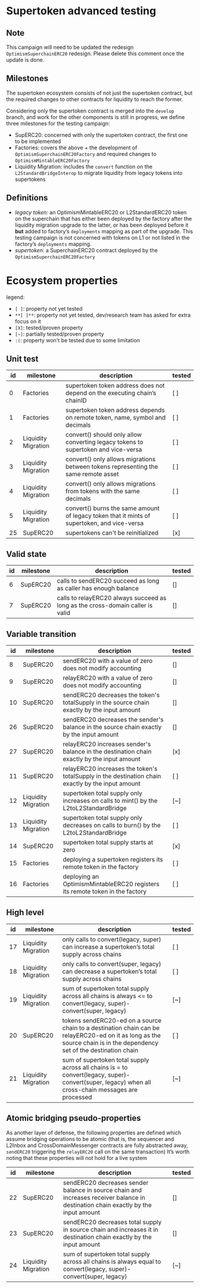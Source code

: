 # Supertoken advanced testing

## Note

This campaign will need to be updated the redesign `OptimismSuperchainERC20` redesign. Please delete this comment once the update is done.

## Milestones

The supertoken ecosystem consists of not just the supertoken contract, but the required changes to other contracts for liquidity to reach the former.

Considering only the supertoken contract is merged into the `develop` branch, and work for the other components is still in progress, we define three milestones for the testing campaign:

- SupERC20: concerned with only the supertoken contract, the first one to be implemented
- Factories: covers the above + the development of `OptimismSuperchainERC20Factory` and required changes to `OptimismMintableERC20Factory`
- Liquidity Migration: includes the `convert` function on the `L2StandardBridgeInterop` to migrate liquidity from legacy tokens into supertokens

## Definitions

- _legacy token:_ an OptimismMintableERC20 or L2StandardERC20 token on the superchain that has either been deployed by the factory after the liquidity migration upgrade to the latter, or has been deployed before it **but** added to factory’s `deployments` mapping as part of the upgrade. This testing campaign is not concerned with tokens on L1 or not listed in the factory’s `deployments` mapping.
- _supertoken:_ a SuperchainERC20 contract deployed by the `OptimismSuperchainERC20Factory`

# Ecosystem properties

legend:

- `[ ]`: property not yet tested
- `**[ ]**`: property not yet tested, dev/research team has asked for extra focus on it
- `[X]`: tested/proven property
- `[~]`: partially tested/proven property
- `:(`: property won't be tested due to some limitation

## Unit test

| id  | milestone           | description                                                                                | tested |
| --- | ------------------- | ------------------------------------------------------------------------------------------ | ------ |
| 0   | Factories           | supertoken token address does not depend on the executing chain’s chainID                  | [ ]    |
| 1   | Factories           | supertoken token address depends on remote token, name, symbol and decimals                | [ ]    |
| 2   | Liquidity Migration | convert() should only allow converting legacy tokens to supertoken and vice-versa           | [ ]    |
| 3   | Liquidity Migration | convert() only allows migrations between tokens representing the same remote asset         | [ ]    |
| 4   | Liquidity Migration | convert() only allows migrations from tokens with the same decimals                        | [ ]    |
| 5   | Liquidity Migration | convert() burns the same amount of legacy token that it mints of supertoken, and vice-versa | [ ]    |
| 25  | SupERC20            | supertokens can't be reinitialized                                                         | [x]    |

## Valid state

| id  | milestone | description                                                                    | tested |
| --- | --------- | ------------------------------------------------------------------------------ | ------ |
| 6   | SupERC20  | calls to sendERC20 succeed as long as caller has enough balance                | []     |
| 7   | SupERC20  | calls to relayERC20 always succeed as long as the cross-domain caller is valid | []     |

## Variable transition

| id  | milestone           | description                                                                                       | tested |
| --- | ------------------- | ------------------------------------------------------------------------------------------------- | ------ |
| 8   | SupERC20            | sendERC20 with a value of zero does not modify accounting                                         | []     |
| 9   | SupERC20            | relayERC20 with a value of zero does not modify accounting                                        | []     |
| 10  | SupERC20            | sendERC20 decreases the token's totalSupply in the source chain exactly by the input amount       | []     |
| 26  | SupERC20            | sendERC20 decreases the sender's balance in the source chain exactly by the input amount          | []     |
| 27  | SupERC20            | relayERC20 increases sender's balance in the destination chain exactly by the input amount        | [x]    |
| 11  | SupERC20            | relayERC20 increases the token's totalSupply in the destination chain exactly by the input amount | [ ]    |
| 12  | Liquidity Migration | supertoken total supply only increases on calls to mint() by the L2toL2StandardBridge             | [~]    |
| 13  | Liquidity Migration | supertoken total supply only decreases on calls to burn() by the L2toL2StandardBridge             | [ ]    |
| 14  | SupERC20            | supertoken total supply starts at zero                                                            | [x]    |
| 15  | Factories           | deploying a supertoken registers its remote token in the factory                                  | [ ]    |
| 16  | Factories           | deploying an OptimismMintableERC20 registers its remote token in the factory                      | [ ]    |

## High level

| id  | milestone           | description                                                                                                                                                           | tested |
| --- | ------------------- | --------------------------------------------------------------------------------------------------------------------------------------------------------------------- | ------ |
| 17  | Liquidity Migration | only calls to convert(legacy, super) can increase a supertoken’s total supply across chains                                                                           | [ ]    |
| 18  | Liquidity Migration | only calls to convert(super, legacy) can decrease a supertoken’s total supply across chains                                                                           | [ ]    |
| 19  | Liquidity Migration | sum of supertoken total supply across all chains is always <= to convert(legacy, super)- convert(super, legacy)                                                       | [~]    |
| 20  | SupERC20            | tokens sendERC20-ed on a source chain to a destination chain can be relayERC20-ed on it as long as the source chain is in the dependency set of the destination chain | [ ]    |
| 21  | Liquidity Migration | sum of supertoken total supply across all chains is = to convert(legacy, super)- convert(super, legacy) when all cross-chain messages are processed                   | [~]    |

## Atomic bridging pseudo-properties

As another layer of defense, the following properties are defined which assume bridging operations to be atomic (that is, the sequencer and L2Inbox and CrossDomainMessenger contracts are fully abstracted away, `sendERC20` triggering the `relayERC20` call on the same transaction)
It’s worth noting that these properties will not hold for a live system

| id  | milestone           | description                                                                                                                        | tested |
| --- | ------------------- | ---------------------------------------------------------------------------------------------------------------------------------- | ------ |
| 22  | SupERC20            | sendERC20 decreases sender balance in source chain and increases receiver balance in destination chain exactly by the input amount | []     |
| 23  | SupERC20            | sendERC20 decreases total supply in source chain and increases it in destination chain exactly by the input amount                 | []     |
| 24  | Liquidity Migration | sum of supertoken total supply across all chains is always equal to convert(legacy, super)- convert(super, legacy)                 | [~]    |
